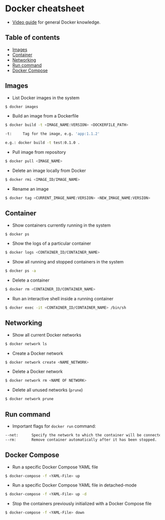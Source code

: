 # Docker cheatsheet

- [Video guide](https://www.youtube.com/watch?v=3c-iBn73dDE) for general Docker knowledge.

## Table of contents

<!-- vim-markdown-toc GFM -->

- [Images](#images)
- [Container](#container)
- [Networking](#networking)
- [Run command](#run-command)
- [Docker Compose](#docker-compose)

<!-- vim-markdown-toc -->

## Images

- List Docker images in the system

```bash
$ docker images
```

- Build an image from a Dockerfile

```bash
$ docker build -t <IMAGE_NAME:VERSION> <DOCKERFILE_PATH>

-t:		Tag for the image, e.g. 'app:1.1.2'

e.g.: docker build -t test:0.1.0 .
```

- Pull image from repository

```bash
$ docker pull <IMAGE_NAME>
```

- Delete an image locally from Docker

```bash
$ docker rmi <IMAGE_ID/IMAGE_NAME>
```

- Rename an image

```bash
$ docker tag <CURRENT_IMAGE_NAME:VERSION> <NEW_IMAGE_NAME:VERSION>
```

## Container

- Show containers currently running in the system

```bash
$ docker ps
```

- Show the logs of a particular container

```bash
$ docker logs <CONTAINER_ID/CONTAINER_NAME>
```

- Show all running and stopped containers in the system

```bash
$ docker ps -a
```

- Delete a container

```bash
$ docker rm <CONTAINER_ID/CONTAINER_NAME>
```

- Run an interactive shell inside a running container

```bash
$ docker exec -it <CONTAINER_ID/CONTAINER_NAME> /bin/sh
```

## Networking

- Show all current Docker networks

```bash
$ docker network ls
```

- Create a Docker network

```bash
$ docker network create <NAME_NETWORK>
```

- Delete a Docker network

```bash
$ docker network rm <NAME OF NETWORK>
```

- Delete all unused networks (`prune`)

```bash
$ docker network prune
```

## Run command

- Important flags for `docker run` command:

```bash
--net:		Specify the network to which the container will be connected
--rm:		Remove container automatically after it has been stopped.

```

## Docker Compose

- Run a specific Docker Compose YAML file

```bash
$ docker-compose -f <YAML-File> up
```

- Run a specific Docker Compose YAML file in detached-mode

```bash
$ docker-compose -f <YAML-File> up -d
```

- Stop the containers previously initialized with a Docker Compose file

```bash
$ docker-compose -f <YAML-File> down
```
